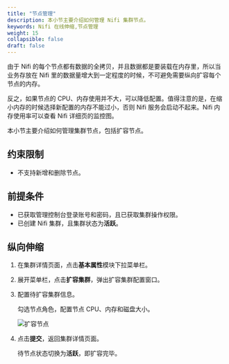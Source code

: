 ```yaml
---
title: "节点管理"
description: 本小节主要介绍如何管理 Nifi 集群节点。 
keywords: Nifi 在线伸缩,节点管理
weight: 15
collapsible: false
draft: false
---
```


由于 Nifi 的每个节点都有数据的全拷贝，并且数据都是要装载在内存里，所以当业务存放在 Nifi 里的数据量增大到一定程度的时候，不可避免需要纵向扩容每个节点的内存。

反之，如果节点的 CPU、内存使用并不大，可以降低配置。值得注意的是，在缩小内存的时候选择新配置的内存不能过小，否则 Nifi 服务会启动不起来。Nifi 内存使用率可以查看 Nifi 详细页的监控图。

本小节主要介绍如何管理集群节点，包括扩容节点。

## 约束限制

- 不支持新增和删除节点。

## 前提条件

- 已获取管理控制台登录账号和密码，且已获取集群操作权限。
- 已创建 Nifi 集群，且集群状态为**活跃**。

## 纵向伸缩

1. 在集群详情页面，点击**基本属性**模块下拉菜单栏。
2. 展开菜单栏，点击**扩容集群**，弹出扩容集群配置窗口。
3. 配置待扩容集群信息。
    
    勾选节点角色，配置节点 CPU、内存和磁盘大小。
   
    ![扩容节点](../../_images/resize.png)

4. 点击**提交**，返回集群详情页面。

   待节点状态切换为**活跃**，即扩容完毕。
